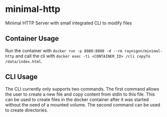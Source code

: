 # minimal-http
Minimal HTTP Server with small integrated CLI to modify files

## Container Usage
Run the container with `docker run -p 8080:8080 -d --rm raynigon/minimal-http` and call the cli with `docker exec -ti <CONTAINER_ID> /cli copyTo /data/index.html`.

## CLI Usage
The CLI currently only supports two commands.
The first command allows the user to create a new file and copy content from stdin to this file.
This can be used to create files in the docker container after it was started without the need of a mounted volume.
The second command can be used to create directories.